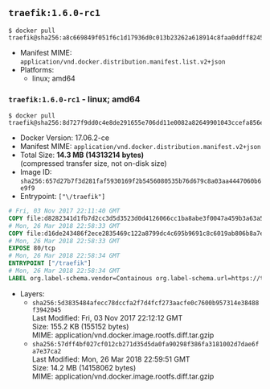 ## `traefik:1.6.0-rc1`

```console
$ docker pull traefik@sha256:a8c669849f051f6c1d17936d0c013b23262a618914c8faa0ddff824510057650
```

-	Manifest MIME: `application/vnd.docker.distribution.manifest.list.v2+json`
-	Platforms:
	-	linux; amd64

### `traefik:1.6.0-rc1` - linux; amd64

```console
$ docker pull traefik@sha256:8d727f9dd0c4e8de291655e706dd11e0082a82649901043ccefa856efd747e15
```

-	Docker Version: 17.06.2-ce
-	Manifest MIME: `application/vnd.docker.distribution.manifest.v2+json`
-	Total Size: **14.3 MB (14313214 bytes)**  
	(compressed transfer size, not on-disk size)
-	Image ID: `sha256:657d27b7f3d281faf5930169f2b5456080535b76d679c8a03aa4447060b6e9f9`
-	Entrypoint: `["\/traefik"]`

```dockerfile
# Fri, 03 Nov 2017 22:11:40 GMT
COPY file:d8282341d1fb7d2cc3d5d3523d0d4126066cc1ba8abe3f0047a459b3a63a5653 in /etc/ssl/certs/ 
# Mon, 26 Mar 2018 22:58:33 GMT
COPY file:d16de243486f2ece2835469c122a8799dc4c695b9691c8c6019ab806b8a7e320 in / 
# Mon, 26 Mar 2018 22:58:33 GMT
EXPOSE 80/tcp
# Mon, 26 Mar 2018 22:58:34 GMT
ENTRYPOINT ["/traefik"]
# Mon, 26 Mar 2018 22:58:34 GMT
LABEL org.label-schema.vendor=Containous org.label-schema.url=https://traefik.io org.label-schema.name=Traefik org.label-schema.description=A modern reverse-proxy org.label-schema.version=v1.6.0-rc1 org.label-schema.docker.schema-version=1.0
```

-	Layers:
	-	`sha256:5d3835484afecc78dccfa2f7d4fcf273aacfe0c7600b957314e38488f3942045`  
		Last Modified: Fri, 03 Nov 2017 22:12:12 GMT  
		Size: 155.2 KB (155152 bytes)  
		MIME: application/vnd.docker.image.rootfs.diff.tar.gzip
	-	`sha256:57dff4bf027cf012cb271d35d5da0fa90298f386fa3181002d7dae6fa7e37ca2`  
		Last Modified: Mon, 26 Mar 2018 22:59:51 GMT  
		Size: 14.2 MB (14158062 bytes)  
		MIME: application/vnd.docker.image.rootfs.diff.tar.gzip
